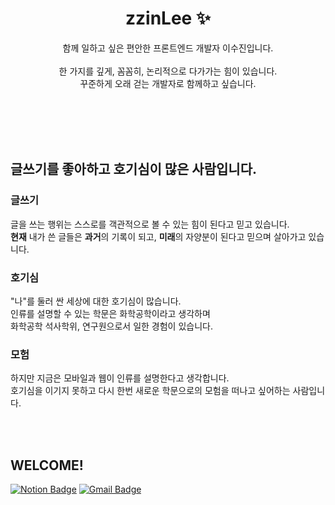 
<div align=center>

# zzinLee ✨ 

함께 일하고 싶은 편안한 프론트엔드 개발자 이수진입니다. <br>
</br>
한 가지를 깊게, 꼼꼼히, 논리적으로 다가가는 힘이 있습니다. <br>
꾸준하게 오래 걷는 개발자로 함께하고 싶습니다. <br>

</div>

<br></br>
<br></br>


<div fontsize="10"> 
  
## 글쓰기를 좋아하고 호기심이 많은 사람입니다.

### 글쓰기
글을 쓰는 행위는 스스로를 객관적으로 볼 수 있는 힘이 된다고 믿고 있습니다. <br>
**현재** 내가 쓴 글들은 **과거**의 기록이 되고, **미래**의 자양분이 된다고 믿으며 살아가고 있습니다.<br>
### 호기심
"나"를 둘러 싼 세상에 대한 호기심이 많습니다. <br>
인류를 설명할 수 있는 학문은 화학공학이라고 생각하며 <br>
화학공학 석사학위, 연구원으로서 일한 경험이 있습니다. <br>
### 모험
하지만 지금은 모바일과 웹이 인류를 설명한다고 생각합니다. <br>
호기심을 이기지 못하고 다시 한번 새로운 학문으로의 모험을 떠나고 싶어하는 사람입니다. <br>

<br>

</div>





</br>


## WELCOME!

[![Notion Badge](https://img.shields.io/badge/Notion-%23568DE5?style=for-the-badge&logo=Notion&logoColor=white&link=https://zzinlee.notion.site/zzinLee-a2ea10dea2524c739b322993f56cde7d?pvs=4)](https://zzinlee.notion.site/zzinLee-a2ea10dea2524c739b322993f56cde7d?pvs=4)
[![Gmail Badge](https://img.shields.io/badge/Gmail-d14836?style=for-the-badge&logo=Gmail&logoColor=white&link=mailto:sujin951017@gmail.com)](mailto:sujin951017@gmail.com)

</br>

<!-- ## Interest

<img src="https://img.shields.io/badge/javaScript-%23F7DF1E?style=flat&logo=Javascript&logoColor=black">
<img src="https://img.shields.io/badge/HTML5-%23E34F26?style=flat&logo=html5&logoColor=white">
<img src="https://img.shields.io/badge/CSS-%231572B6?style=flat&logo=css3&logoColor=white">
</br>
<img src="https://img.shields.io/badge/React-%2361DAFB?style=flat&logo=React&logoColor=black">
<img src="https://img.shields.io/badge/React%20Router-%23CA4245?style=flat&logo=ReactRouter&logoColor=white">
<img src="https://img.shields.io/badge/Redux-%23764ABC?style=flat&logo=Redux&logoColor=white">
<img src="https://img.shields.io/badge/zustand-532238">
</br>
<img src="https://img.shields.io/badge/Node.js-%23339933?style=flat&logo=Node.js&logoColor=white">
<img src="https://img.shields.io/badge/Express-%23000000?style=flat&logo=Express&logoColor=white">
<img src="https://img.shields.io/badge/MongoDB-%2347A248?style=flat&logo=MongoDB&logoColor=white">
<img src="https://img.shields.io/badge/Mongoose-%23880000?style=flat&logo=Mongoose&logoColor=white">
</br>
<img src="https://img.shields.io/badge/Styled%20Components-%23DB7093?style=flat&logo=styled-components&logoColor=white">
<img src="https://img.shields.io/badge/tailwind-%2306B6D4?style=flat&logo=tailwindcss&logoColor=white">
-->



